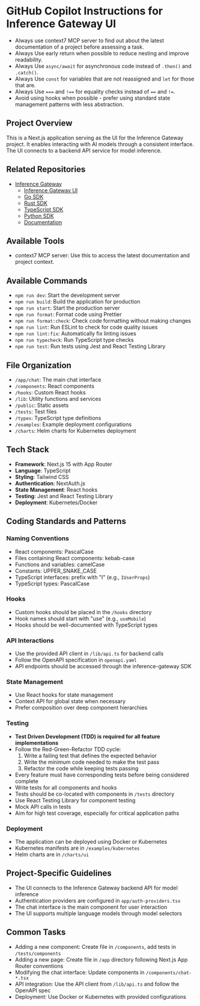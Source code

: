 # GitHub Copilot Instructions for Inference Gateway UI

- Always use context7 MCP server to find out about the latest documentation of a project before assessing a task.
- Always Use early return when possible to reduce nesting and improve readability.
- Always Use `async/await` for asynchronous code instead of `.then()` and `.catch()`.
- Always Use `const` for variables that are not reassigned and `let` for those that are.
- Always Use `===` and `!==` for equality checks instead of `==` and `!=`.
- Avoid using hooks when possible - prefer using standard state management patterns with less abstraction.

## Project Overview

This is a Next.js application serving as the UI for the Inference Gateway project. It enables interacting with AI models through a consistent interface. The UI connects to a backend API service for model inference.

## Related Repositories

- [Inference Gateway](https://github.com/inference-gateway)
  - [Inference Gateway UI](https://github.com/inference-gateway/ui)
  - [Go SDK](https://github.com/inference-gateway/go-sdk)
  - [Rust SDK](https://github.com/inference-gateway/rust-sdk)
  - [TypeScript SDK](https://github.com/inference-gateway/typescript-sdk)
  - [Python SDK](https://github.com/inference-gateway/python-sdk)
  - [Documentation](https://docs.inference-gateway.com)

## Available Tools

- context7 MCP server: Use this to access the latest documentation and project context.

## Available Commands

- `npm run dev`: Start the development server
- `npm run build`: Build the application for production
- `npm run start`: Start the production server
- `npm run format`: Format code using Prettier
- `npm run format:check`: Check code formatting without making changes
- `npm run lint`: Run ESLint to check for code quality issues
- `npm run lint:fix`: Automatically fix linting issues
- `npm run typecheck`: Run TypeScript type checks
- `npm run test`: Run tests using Jest and React Testing Library

## File Organization

- `/app/chat`: The main chat interface
- `/components`: React components
- `/hooks`: Custom React hooks
- `/lib`: Utility functions and services
- `/public`: Static assets
- `/tests`: Test files
- `/types`: TypeScript type definitions
- `/examples`: Example deployment configurations
- `/charts`: Helm charts for Kubernetes deployment

## Tech Stack

- **Framework**: Next.js 15 with App Router
- **Language**: TypeScript
- **Styling**: Tailwind CSS
- **Authentication**: NextAuth.js
- **State Management**: React hooks
- **Testing**: Jest and React Testing Library
- **Deployment**: Kubernetes/Docker

## Coding Standards and Patterns

### Naming Conventions

- React components: PascalCase
- Files containing React components: kebab-case
- Functions and variables: camelCase
- Constants: UPPER_SNAKE_CASE
- TypeScript interfaces: prefix with "I" (e.g., `IUserProps`)
- TypeScript types: PascalCase

### Hooks

- Custom hooks should be placed in the `/hooks` directory
- Hook names should start with "use" (e.g., `useMobile`)
- Hooks should be well-documented with TypeScript types

### API Interactions

- Use the provided API client in `/lib/api.ts` for backend calls
- Follow the OpenAPI specification in `openapi.yaml`
- API endpoints should be accessed through the inference-gateway SDK

### State Management

- Use React hooks for state management
- Context API for global state when necessary
- Prefer composition over deep component hierarchies

### Testing

- **Test Driven Development (TDD) is required for all feature implementations**
- Follow the Red-Green-Refactor TDD cycle:
  1. Write a failing test that defines the expected behavior
  2. Write the minimum code needed to make the test pass
  3. Refactor the code while keeping tests passing
- Every feature must have corresponding tests before being considered complete
- Write tests for all components and hooks
- Tests should be co-located with components in `/tests` directory
- Use React Testing Library for component testing
- Mock API calls in tests
- Aim for high test coverage, especially for critical application paths

### Deployment

- The application can be deployed using Docker or Kubernetes
- Kubernetes manifests are in `/examples/kubernetes`
- Helm charts are in `/charts/ui`

## Project-Specific Guidelines

- The UI connects to the Inference Gateway backend API for model inference
- Authentication providers are configured in `app/auth-providers.tsx`
- The chat interface is the main component for user interaction
- The UI supports multiple language models through model selectors

## Common Tasks

- Adding a new component: Create file in `/components`, add tests in `/tests/components`
- Adding a new page: Create file in `/app` directory following Next.js App Router conventions
- Modifying the chat interface: Update components in `/components/chat-*.tsx`
- API integration: Use the API client from `/lib/api.ts` and follow the OpenAPI spec
- Deployment: Use Docker or Kubernetes with provided configurations
